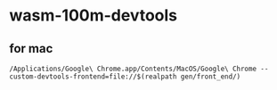 # wasm-100m-devtools

## for mac

```
/Applications/Google\ Chrome.app/Contents/MacOS/Google\ Chrome --custom-devtools-frontend=file://$(realpath gen/front_end/)
```

